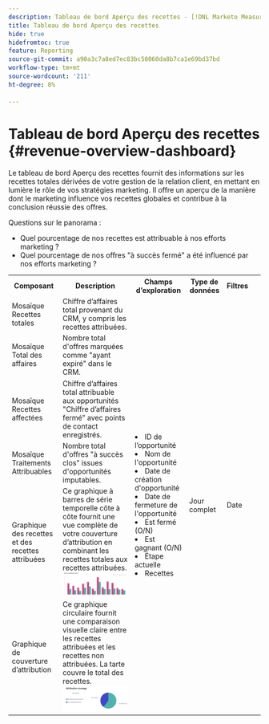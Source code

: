 ```yaml
---
description: Tableau de bord Aperçu des recettes - [!DNL Marketo Measure] - Produit
title: Tableau de bord Aperçu des recettes
hide: true
hidefromtoc: true
feature: Reporting
source-git-commit: a90a3c7a8ed7ec83bc50060da8b7ca1e69bd37bd
workflow-type: tm+mt
source-wordcount: '211'
ht-degree: 8%

---
```


# Tableau de bord Aperçu des recettes {#revenue-overview-dashboard}

Le tableau de bord Aperçu des recettes fournit des informations sur les recettes totales dérivées de votre gestion de la relation client, en mettant en lumière le rôle de vos stratégies marketing. Il offre un aperçu de la manière dont le marketing influence vos recettes globales et contribue à la conclusion réussie des offres.

Questions sur le panorama :

* Quel pourcentage de nos recettes est attribuable à nos efforts marketing ?
* Quel pourcentage de nos offres &quot;à succès fermé&quot; a été influencé par nos efforts marketing ?

<table>
<tbody> 
  <tr> 
   <th>Composant</th> 
   <th>Description</th>
   <th>Champs d’exploration</th>
   <th>Type de données</th>
   <th>Filtres</th>
  </tr>
  <tr>
    <td>Mosaïque Recettes totales</td>
    <td>Chiffre d’affaires total provenant du CRM, y compris les recettes attribuées.</td>
    <td rowspan="6"><li>ID de l’opportunité</li>
<li>Nom de l'opportunité</li>
<li>Date de création d'opportunité</li>
<li>Date de fermeture de l'opportunité</li>
<li>Est fermé (O/N)</li>
<li>Est gagnant (O/N)</li>
<li>Étape actuelle</li>
<li>Recettes</li></td>
    <td rowspan="6">Jour complet</td>
    <td rowspan="6">Date</td>
  </tr>
  <tr>
    <td>Mosaïque Total des affaires</td>
    <td>Nombre total d'offres marquées comme "ayant expiré" dans le CRM.</td>
    <td> </td>
  </tr>
  <tr>
    <td>Mosaïque Recettes affectées</td>
    <td>Chiffre d’affaires total attribuable aux opportunités "Chiffre d’affaires fermé" avec points de contact enregistrés.</td>
    <td> </td>
  </tr>
  <tr>
    <td>Mosaïque Traitements Attribuables</td>
    <td>Nombre total d'offres "à succès clos" issues d'opportunités imputables.</td>
    <td> </td>
  </tr>
  <tr>
    <td>Graphique des recettes et des recettes attribuées</td>
    <td>Ce graphique à barres de série temporelle côte à côte fournit une vue complète de votre couverture d’attribution en combinant les recettes totales aux recettes attribuées.
    <br/><img src="assets/revenue-overview-dashboard-1.png"></td>
    <td> </td>
  </tr>
  <tr>
    <td>Graphique de couverture d’attribution</td>
    <td>Ce graphique circulaire fournit une comparaison visuelle claire entre les recettes attribuées et les recettes non attribuées. La tarte couvre le total des recettes.
    <br/>
    <img src="assets/revenue-overview-dashboard-2.png"></td>
    <td> </td>
  </tr>
</tbody>
</table>
